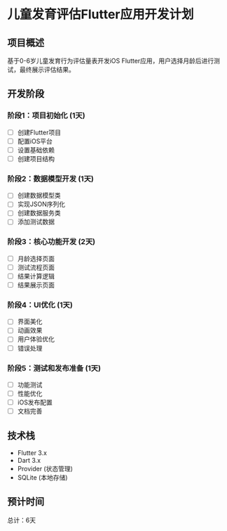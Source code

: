 # 儿童发育评估Flutter应用开发计划

## 项目概述
基于0-6岁儿童发育行为评估量表开发iOS Flutter应用，用户选择月龄后进行测试，最终展示评估结果。

## 开发阶段

### 阶段1：项目初始化 (1天)
- [ ] 创建Flutter项目
- [ ] 配置iOS平台
- [ ] 设置基础依赖
- [ ] 创建项目结构

### 阶段2：数据模型开发 (1天)
- [ ] 创建数据模型类
- [ ] 实现JSON序列化
- [ ] 创建数据服务类
- [ ] 添加测试数据

### 阶段3：核心功能开发 (2天)
- [ ] 月龄选择页面
- [ ] 测试流程页面
- [ ] 结果计算逻辑
- [ ] 结果展示页面

### 阶段4：UI优化 (1天)
- [ ] 界面美化
- [ ] 动画效果
- [ ] 用户体验优化
- [ ] 错误处理

### 阶段5：测试和发布准备 (1天)
- [ ] 功能测试
- [ ] 性能优化
- [ ] iOS发布配置
- [ ] 文档完善

## 技术栈
- Flutter 3.x
- Dart 3.x
- Provider (状态管理)
- SQLite (本地存储)

## 预计时间
总计：6天 
